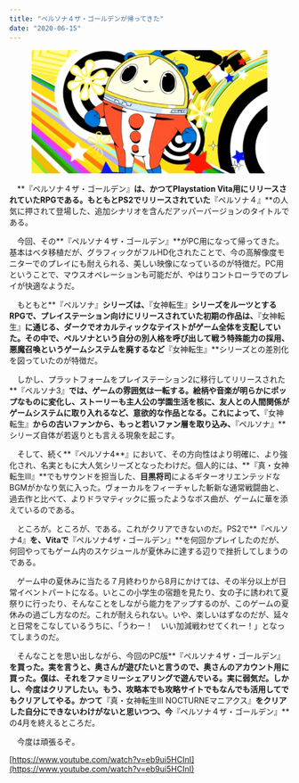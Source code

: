 ```yaml
---
title: "ペルソナ４ザ・ゴールデンが帰ってきた"
date: "2020-06-15"
---
```


<figure>

![](assets/n61bfe7f01f67_ea00e62a3697d299789efb375d7ef32a.jpg)

</figure>

　**『ペルソナ４ザ・ゴールデン』**は、かつてPlaystation Vita用にリリースされていたRPGである。もともとPS2でリリースされていた**『ペルソナ４』**の人気に押されて登場した、追加シナリオを含んだアッパーバージョンのタイトルである。

　今回、その**『ペルソナ４ザ・ゴールデン』**がPC用になって帰ってきた。基本はベタ移植だが、グラフィックがフルHD化されたことで、今の高解像度モニターでのプレイにも耐えられる、美しい映像になっているのが特徴だ。PC用ということで、マウスオペレーションも可能だが、やはりコントローラでのプレイが快適なようだ。

　もともと**『ペルソナ』**シリーズは、**『女神転生』**シリーズをルーツとするRPGで、プレイステーション向けにリリースされていた初期の作品は、**『女神転生』**に通じる、ダークでオカルティックなテイストがゲーム全体を支配していた。その中で、ペルソナという自分の別人格を呼び出して戦う特殊能力の採用、悪魔召喚というゲームシステムを廃するなど**『女神転生』**シリーズとの差別化を図っていたのが特徴だ。

　しかし、プラットフォームをプレイステーション2に移行してリリースされた**『ペルソナ3』**では、ゲームの雰囲気は一転する。絵柄や音楽が明らかにポップなものに変化し、ストーリーも主人公の学園生活を核に、友人との人間関係がゲームシステムに取り入れるなど、意欲的な作品となる。これによって、**『女神転生』**からの古いファンから、もっと若いファン層を取り込み、**『ペルソナ』**シリーズ自体が若返りとも言える現象を起こす。

　そして、続く**『ペルソナ4**』において、その方向性はより明確に、より強化され、名実ともに大人気シリーズとなったわけだ。個人的には、**『真・女神転生III』**でもサウンドを担当した、**目黒将司**によるギターオリエンテッドなBGMがかなり気に入った。ヴォーカルをフィーチャした斬新な通常戦闘曲と、過去作と比べて、よりドラマティックに振ったようなボス曲が、ゲームに華を添えているのである。

　ところが。ところが、である。これがクリアできないのだ。PS2で**『ペルソナ4』**を、Vitaで**『ペルソナ4ザ・ゴールデン』**を何回かプレイしたのだが、何回やってもゲーム内のスケジュールが夏休みに達する辺りで挫折してしまうのである。

　ゲーム中の夏休みに当たる７月終わりから8月にかけては、その半分以上が日常イベントパートになる。いとこの小学生の宿題を見たり、女の子に誘われて夏祭りに行ったり、そんなことをしながら能力をアップするのが、このゲームの夏休みの過ごし方なのだ。これが耐えられない。いや、楽しいはずなのだが、延々と日常をこなしているうちに、「うわー！　いい加減戦わせてくれー！」となってしまうのだ。

　そんなことを思い出しながら、今回のPC版**『ペルソナ４ザ・ゴールデン』**を買った。実を言うと、奥さんが遊びたいと言うので、奥さんのアカウント用に買った。僕は、それをファミリーシェアリングで遊んでいる。実に弱気だ。しかし、今度はクリアしたい。もう、攻略本でも攻略サイトでもなんでも活用してでもクリアしてやる。かつて**『真・女神転生III NOCTURNEマニアクス』**をクリアした自分にできないわけがないと思いつつ、今**『ペルソナ４ザ・ゴールデン』**の4月を終えるところだ。

　今度は頑張るぞ。

[https://www.youtube.com/watch?v=eb9ui5HCInI](https://www.youtube.com/watch?v=eb9ui5HCInI)
